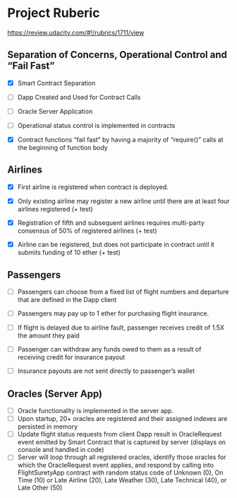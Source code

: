 # Project Ruberic

https://review.udacity.com/#!/rubrics/1711/view

## Separation of Concerns, Operational Control and “Fail Fast”

- [x] Smart Contract Separation
- [ ] Dapp Created and Used for Contract Calls
- [ ] Oracle Server Application
- [ ] Operational status control is implemented in contracts
- [x] Contract functions “fail fast” by having a majority of “require()” calls at the beginning of function body


## Airlines

- [x] First airline is registered when contract is deployed.
- [x] Only existing airline may register a new airline until there are at least four airlines registered (+ test)
- [x] Registration of fifth and subsequent airlines requires multi-party consensus of 50% of registered airlines (+ test)
- [x] Airline can be registered, but does not participate in contract until it submits funding of 10 ether (+ test)


## Passengers

- [ ] Passengers can choose from a fixed list of flight numbers and departure that are defined in the Dapp client
- [ ] Passengers may pay up to 1 ether for purchasing flight insurance.
- [ ] If flight is delayed due to airline fault, passenger receives credit of 1.5X the amount they paid
- [ ] Passenger can withdraw any funds owed to them as a result of receiving credit for insurance payout
- [ ] Insurance payouts are not sent directly to passenger’s wallet


## Oracles (Server App)

- [ ] Oracle functionality is implemented in the server app.
- [ ] Upon startup, 20+ oracles are registered and their assigned indexes are persisted in memory
- [ ] Update flight status requests from client Dapp result in OracleRequest event emitted by Smart Contract that is captured by server (displays on console and handled in code)
- [ ] Server will loop through all registered oracles, identify those oracles for which the OracleRequest event applies, and respond by calling into FlightSuretyApp contract with random status code of Unknown (0), On Time (10) or Late Airline (20), Late Weather (30), Late Technical (40), or Late Other (50)
